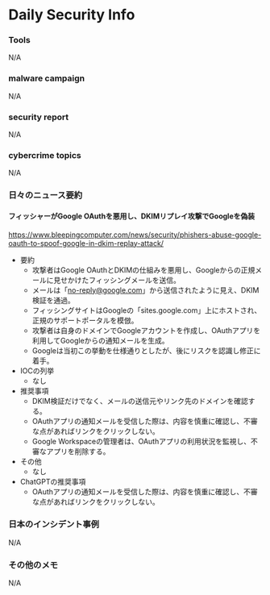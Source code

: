 # Daily Security Info

### Tools
N/A

### malware campaign
N/A

### security report
N/A

### cybercrime topics
N/A

### 日々のニュース要約

#### フィッシャーがGoogle OAuthを悪用し、DKIMリプレイ攻撃でGoogleを偽装
https://www.bleepingcomputer.com/news/security/phishers-abuse-google-oauth-to-spoof-google-in-dkim-replay-attack/

- 要約
    - 攻撃者はGoogle OAuthとDKIMの仕組みを悪用し、Googleからの正規メールに見せかけたフィッシングメールを送信。
    - メールは「no-reply@google.com」から送信されたように見え、DKIM検証を通過。
    - フィッシングサイトはGoogleの「sites.google.com」上にホストされ、正規のサポートポータルを模倣。
    - 攻撃者は自身のドメインでGoogleアカウントを作成し、OAuthアプリを利用してGoogleからの通知メールを生成。
    - Googleは当初この挙動を仕様通りとしたが、後にリスクを認識し修正に着手。
- IOCの列挙
    - なし
- 推奨事項
    - DKIM検証だけでなく、メールの送信元やリンク先のドメインを確認する。
    - OAuthアプリの通知メールを受信した際は、内容を慎重に確認し、不審な点があればリンクをクリックしない。
    - Google Workspaceの管理者は、OAuthアプリの利用状況を監視し、不審なアプリを削除する。
- その他
    - なし
- ChatGPTの推奨事項
    - OAuthアプリの通知メールを受信した際は、内容を慎重に確認し、不審な点があればリンクをクリックしない。

### 日本のインシデント事例
N/A

### その他のメモ
N/A